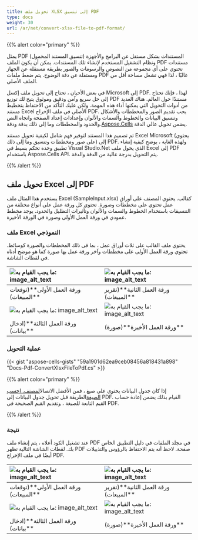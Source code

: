 ```yaml
---
title: تحويل ملف XLSX إلى تنسيق PDF
type: docs
weight: 30
url: /ar/net/convert-xlsx-file-to-pdf-format/
---
```

{{% alert color="primary" %}}

يمثل PDF (تنسيق المستند المحمول) المستندات بشكل مستقل عن البرامج والأجهزة ونظام التشغيل المستخدم لإنشاء تلك المستندات. يمكن أن يكون الملف PDF مستندات تحتوي على أي مجموعة من النصوص والرسومات والصور بطريقة مستقلة عن الجهاز ومستقلة عن دقة الوضوح. يتم ضغط ملفات PDF غالبًا ، لذا فهي تشغل مساحة أقل من الملف الأصلي.

في بعض الأحيان ، تحتاج إلى تحويل ملف إكسل Microsoft إلى PDF. لهذا ، فإنك تحتاج إلى حل سريع وآمن ودقيق وموثوق يتيح لك توزيع PDF مستندًا حول العالم. هناك العديد من أدوات التحويل التي يمكنها أداء هذه المهمة. ولكن عليك التأكد من الاحتفاظ بتخطيط مستند Excel الأصلي في ملف الإخراج PDF. يجب تقديم الصور والمخططات والأشكال وتنسيق البيانات والخطوط والسمات والألوان وإعدادات إعداد الصفحة واتجاه النص والحدود والمخططات وما إلى ذلك بدقة ودقة.[Aspose.Cells](https://products.aspose.com/cells/net/) يضمن تحويل عالي الدقة.

تم تصميم هذا المستند لتوفير فهم شامل لكيفية تحويل مستند Excel Microsoft (يحتوي على صور ومخططات وتنسيق وما إلى ذلك) إلى PDF. ولهذه الغاية ، يوضح كيفية إنشاء تطبيق وحدة تحكم بسيط في Visual Studio.Net الذي يحول ملف Excel إلى PDF باستخدام Aspose.Cells API. يتم التحويل بدرجة عالية من الدقة والدقة.

{{% /alert %}}

##  **تحويل ملف Excel إلى PDF**

يستخدم هذا المثال ملف Excel (SampleInput.xlsx) كقالب. يحتوي المصنف على أوراق عمل تحتوي على مخططات وصورة. تحتوي كل ورقة عمل على أنواع مختلفة من التنسيقات باستخدام الخطوط والسمات والألوان وتأثيرات التظليل والحدود. يوجد مخطط عمودي في ورقة العمل الأولى وصورة في الورقة الأخيرة.

###  **ملف Excel النموذجي**

يحتوي ملف القالب على ثلاث أوراق عمل ، بما في ذلك المخططات والصورة كوسائط. تحتوي ورقة العمل الأولى على مخططات وآخر ورقة عمل بها صورة كما هو موضح أدناه في لقطات الشاشة.

|![ما يجب القيام به: image_alt_text](Convert_an_XLS_File_to_PDF_Sheet1.png)|![ما يجب القيام به: image_alt_text](Convert_an_XLS_File_to_PDF_Sheet2.png)|
| :- | :- |
| ورقة العمل الأولى**(توقعات المبيعات)**| ورقة العمل الثانية**(تقرير المبيعات)**|
|![ما يجب القيام به: image_alt_text](Convert_an_XLS_File_to_PDF_Sheet3.png)|![ما يجب القيام به: image_alt_text](Convert_an_XLS_File_to_PDF_Sheet4.png)|
| ورقة العمل الثالثة**(ادخال بيانات)**| ورقة العمل الأخيرة**(صورة)**|

###  **عملية التحويل**

{{< gist "aspose-cells-gists" "59a1901d62ea9ceb08456a818431a898" "Docs-Pdf-ConvertXlsxFileToPdf.cs" >}}

{{% alert color="primary" %}}

 إذا كان جدول البيانات يحتوي على صيغ ، فمن الأفضل الاتصال[المصنف. احسب الصيغة](https://reference.aspose.com/cells/net/aspose.cells/workbook/methods/calculateformula)الطريقة قبل تحويل جدول البيانات إلى PDF. القيام بذلك يضمن إعادة حساب القيم التابعة للصيغة ، وتقديم القيم الصحيحة في PDF.

{{% /alert %}}

###  **نتيجة**

عند تشغيل الكود أعلاه ، يتم إنشاء ملف PDF في مجلد الملفات في دليل التطبيق الخاص بك.
لقطات الشاشة التالية تظهر PDF صفحة. لاحظ أنه يتم الاحتفاظ بالرؤوس والتذييلات أيضًا في ملف الإخراج PDF.

|![ما يجب القيام به: image_alt_text](Convert_an_XLS_File_to_PDF_Converted1.png)|![ما يجب القيام به: image_alt_text](Convert_an_XLS_File_to_PDF_Converted2.png)|
| :- | :- |
| ورقة العمل الأولى**(توقعات المبيعات)**| ورقة العمل الثانية**(تقرير المبيعات)**|
|![ما يجب القيام به: image_alt_text](Convert_an_XLS_File_to_PDF_Converted3.png)|![ما يجب القيام به: image_alt_text](Convert_an_XLS_File_to_PDF_Converted4.png)|
| ورقة العمل الثالثة**(ادخال بيانات)**| ورقة العمل الأخيرة**(صورة)**|
